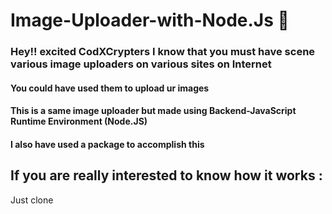 # Image-Uploader-with-Node.Js 🤩

### Hey!! excited CodXCrypters I know that you must have scene various image uploaders on various sites on Internet

#### You could have used them to upload ur images 

#### This is a same image uploader but made using Backend-JavaScript Runtime Environment (Node.JS) 

#### I also have used a package to accomplish this

## If you are really interested to know how it works :
Just clone
